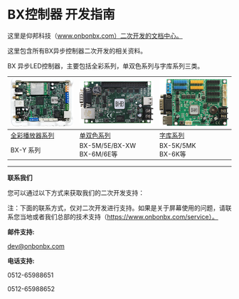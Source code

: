 # BX控制器 开发指南

这里是仰邦科技（www.onbonbx.com）二次开发的文档中心。

这里包含所有BX异步控制器二次开发的相关资料。

BX 异步LED控制器，主要包括全彩系列，单双色系列与字库系列三类。



| <img src="\zh\img\y1a.png" /> | <img src="\zh\img\6e1.png" /> | <img src="\zh\img\6k1.png" /> |
| ----------------------------- | ----------------------------- | ----------------------------- |
| [全彩播放器系列](zh/y/y.md)   | [单双色系列](zh/dual/dual.md) | [字库系列](zh/k/k.md)         |
| BX-Y 系列                     | BX-5M/5E/BX-XW</br>BX-6M/6E等 | BX-5K/5MK</br>BX-6K等         |



-----



**联系我们**

您可以通过以下方式来获取我们的二次开发支持：

注：下面的联系方式，仅对二次开发进行支持。如果是关于屏幕使用的问题，请联系您当地或者我们总部的技术支持（https://www.onbonbx.com/service）。

**邮件支持:**

 dev@onbonbx.com

**电话支持:**

0512-65988651

0512-65988652



